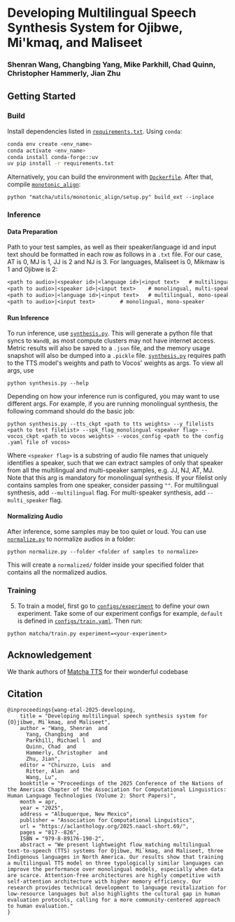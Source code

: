 # Developing Multilingual Speech Synthesis System for Ojibwe, Mi'kmaq, and Maliseet
### Shenran Wang, Changbing Yang, Mike Parkhill, Chad Quinn, Christopher Hammerly, Jian Zhu
## Getting Started
### Build
Install dependencies listed in [`requirements.txt`](requirements.txt). Using `conda`:
```bash
conda env create <env_name>
conda activate <env_name>
conda install conda-forge::uv
uv pip install -r requirements.txt
```
Alternatively, you can build the environment with [`Dockerfile`](Dockerfile). After that, compile [`monotonic_align`](matcha/utils/monotonic_align/core.c):  
```shell
python "matcha/utils/monotonic_align/setup.py" build_ext --inplace
```

### Inference
#### Data Preparation
Path to your test samples, as well as their speaker/language id and input text should be formatted in each row as follows in a `.txt` file. For our case, AT is 0, MJ is 1, JJ is 2 and NJ is 3. For languages, Maliseet is 0, Mikmaw is 1 and Ojibwe is 2:
```txt
<path to audio>|<speaker id>|<language id>|<input text>   # multilingual, multi-speaker
<path to audio>|<speaker id>|<input text>    # monolingual, multi-speaker
<path to audio>|<language id>|<input text>   # multilingual, mono-speaker
<path to audio>|<input text>        # monolingual, mono-speaker
```
#### Run Inference
To run inference, use [`synthesis.py`](synthesis.py). This will generate a python file that syncs to `WandB`, as most compute clusters may not have internet access. Metric results will also be saved to a `.json` file, and the memory usage snapshot will also be dumped into a `.pickle` file. [`synthesis.py`](synthesis.py) requires path to the TTS model's weights and path to Vocos' weights as args. To view all args, use 
```shell
python synthesis.py --help
```
Depending on how your inference run is configured, you may want to use different args. For example, if you are running monolingual synthesis, the following command should do the basic job:
```shell
python synthesis.py --tts_ckpt <path to tts weights> --y_filelists <path to test filelist> --spk_flag_monolingual <speaker flag> --vocos_ckpt <path to vocos weights> --vocos_config <path to the config .yaml file of vocos>
```
Where `<speaker flag>` is a substring of audio file names that uniquely identifies a speaker, such that we can extract samples of only that speaker from all the multilingual and multi-speaker samples, e.g. JJ, NJ, AT, MJ. Note that this arg is mandatory for monolingual synthesis. If your filelist only contains samples from one speaker, consider passing `""`. 
For multilingual synthesis, add `--multilingual` flag. For multi-speaker synthesis, add `--multi_speaker` flag.

#### Normalizing Audio
After inference, some samples may be too quiet or loud. You can use [`normalize.py`](normalize.py) to normalize audios in a folder:
```shell
python normalize.py --folder <folder of samples to normalize>
```
This will create a `normalized/` folder inside your specified folder that contains all the normalized audios.

### Training
5. To train a model, first go to [`configs/experiment`](configs/experiment) to define your own experiment. Take some of our experiment configs for example, `default` is defined in [`configs/train.yaml`](configs/train.yaml). Then run:
```shell
python matcha/train.py experiment=<your-experiment>
```

## Acknowledgement
We thank authors of [Matcha TTS](https://github.com/shivammehta25/Matcha-TTS) for their wonderful codebase

## Citation
```
@inproceedings{wang-etal-2025-developing,
    title = "Developing multilingual speech synthesis system for {O}jibwe, Mi`kmaq, and Maliseet",
    author = "Wang, Shenran  and
      Yang, Changbing  and
      Parkhill, Michael l  and
      Quinn, Chad  and
      Hammerly, Christopher  and
      Zhu, Jian",
    editor = "Chiruzzo, Luis  and
      Ritter, Alan  and
      Wang, Lu",
    booktitle = "Proceedings of the 2025 Conference of the Nations of the Americas Chapter of the Association for Computational Linguistics: Human Language Technologies (Volume 2: Short Papers)",
    month = apr,
    year = "2025",
    address = "Albuquerque, New Mexico",
    publisher = "Association for Computational Linguistics",
    url = "https://aclanthology.org/2025.naacl-short.69/",
    pages = "817--826",
    ISBN = "979-8-89176-190-2",
    abstract = "We present lightweight flow matching multilingual text-to-speech (TTS) systems for Ojibwe, Mi`kmaq, and Maliseet, three Indigenous languages in North America. Our results show that training a multilingual TTS model on three typologically similar languages can improve the performance over monolingual models, especially when data are scarce. Attention-free architectures are highly competitive with self-attention architecture with higher memory efficiency. Our research provides technical development to language revitalization for low-resource languages but also highlights the cultural gap in human evaluation protocols, calling for a more community-centered approach to human evaluation."
}
```
